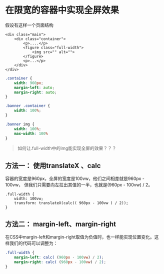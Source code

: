 # 在限宽的容器中实现全屏效果

假设有这样一个页面结构
```
<div class="main">
    <div class="container">
        <p>....</p>
        <figure class="full-width">
            <img src="" alt="">
        </figure>
        <p>...</p>
    </div>
</div>
```

```css
.container {
    width: 960px;
    margin-left: auto;
    margin-right: auto;
}

.banner .container {
    width: 100%;
}

.banner img {
    width: 100%;
    max-width: 100%
}
```

> 如何让.full-width中的img能实现全屏的效果？？？

## 方法一： 使用translateX 、calc
容器的宽度是960px，全屏的宽度是100vw，他们之间相差就是960px - 100vw， 但我们只需要向左拉出其值的一半，也就是(960px - 100vw) / 2。
```
.full-width {
    width: 100vw;
    transform: translateX(calc(( 960px - 100vw ) / 2));
}
```

## 方法二： margin-left、margin-right
在CSS中margin-left和margin-right取值为负值时，也一样能实现位置变化。这样我们的代码可以调整为：
```css
.full-width {
    margin-left: calc( (960px - 100vw) / 2);
    margin-right: calc( (960px - 100vw) / 2);
}
```
